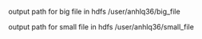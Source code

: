output path for big file in hdfs
    /user/anhlq36/big_file

output path for small file in hdfs
    /user/anhlq36/small_file